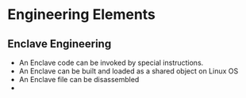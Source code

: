# Engineering Elements

## Enclave Engineering
- An Enclave code can be invoked by special instructions.
- An Enclave can be built and loaded as a shared object on Linux OS
- An Enclave file can be disassembled
- 
